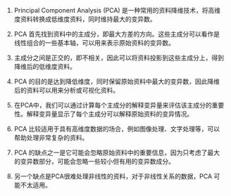 1. Principal Component Analysis (PCA) 是一种常用的资料降维技术，将高维度资料转换成低维度资料，同时维持最大的变异数。

2. PCA 首先找到资料中的主成分，即最大方差的方向。这些主成分可以看作是线性组合的一些基本轴，可以用来表示原始资料的变异数。

3. 主成分之间是正交的，即不相关，因此可以将资料投影到这些主成分上，得到降维后的低维度资料。

4. PCA 的目的是达到降低维度，同时保留原始资料中最大的变异数，因此降维后的资料可以用来分析或可视化资料。

5. 在PCA中，我们可以通过计算每个主成分的解释变异量来评估该主成分的重要性。解释变异量显示了每个主成分可以解释原始资料的变异情况。

6. PCA 比较适用于具有高维度数据的场合，例如图像处理、文字处理等，可以帮助处理非常复杂的资料。

7. PCA 的缺点之一是它可能会忽略原始资料中的重要信息，因为只考虑了最大的变异数部分，可能会忽略一些较小但有用的变异数成分。

8. 另一个缺点是PCA很难处理非线性的资料，对于非线性关系的数据，PCA 可能不太适用。